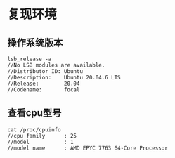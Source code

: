 # 复现环境
## 操作系统版本 
```
lsb_release -a
//No LSB modules are available.
//Distributor ID: Ubuntu
//Description:    Ubuntu 20.04.6 LTS
//Release:        20.04
//Codename:       focal
```

## 查看cpu型号
```
cat /proc/cpuinfo
//cpu family      : 25
//model           : 1
//model name      : AMD EPYC 7763 64-Core Processor
```

## 